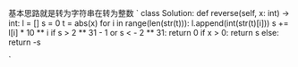 基本思路就是转为字符串在转为整数
`
class Solution:
    def reverse(self, x: int) -> int:
        l = []
        s = 0
        t = abs(x)
        for i in range(len(str(t))):
            l.append(int(str(t)[i]))
            s += l[i] * 10 ** i
        if s > 2 ** 31 - 1 or s < - 2 ** 31:
            return 0
        if x > 0:
            return s
        else:
            return -s
        
`
